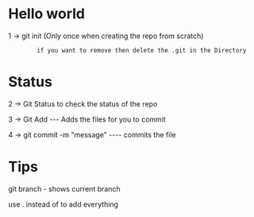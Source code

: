 # Hello world

1 -> git init (Only once when creating the repo from scratch)

            if you want to remove then delete the .git in the Directory

# Status

2 -> Git Status to check the status of the repo

3 -> Git Add <filename> --- Adds the files for you to commit

4 -> git commit -m "message" ---- commits the file

# Tips

git branch - shows current branch

use . instead of <filename> to add everything
